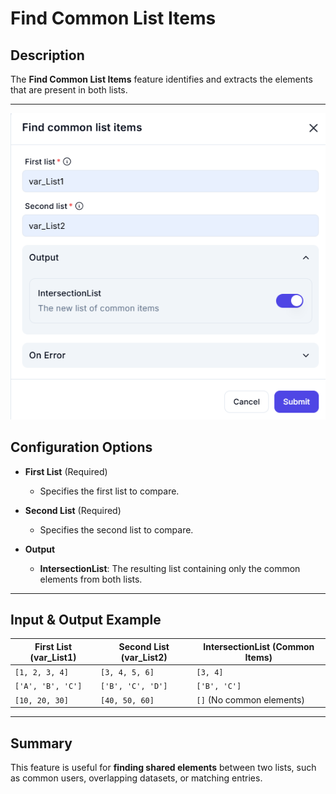 # Find Common List Items  

## Description

The **Find Common List Items** feature identifies and extracts the elements that are present in both lists.  

---  
![alt text](../../assests/workflow-logics/assests%20variable/find-common-list-items.png)

## Configuration Options  

- **First List** (Required)  
  - Specifies the first list to compare.  

- **Second List** (Required)  
  - Specifies the second list to compare.  

- **Output**  
  - **IntersectionList**: The resulting list containing only the common elements from both lists.  

---  

## Input & Output Example  

| **First List (var_List1)** | **Second List (var_List2)** | **IntersectionList (Common Items)** |
|----------------------------|----------------------------|----------------------------------|
| `[1, 2, 3, 4]`             | `[3, 4, 5, 6]`             | `[3, 4]`                        |
| `['A', 'B', 'C']`          | `['B', 'C', 'D']`         | `['B', 'C']`                    |
| `[10, 20, 30]`             | `[40, 50, 60]`            | `[]` (No common elements)       |

---  

## Summary

This feature is useful for **finding shared elements** between two lists, such as common users, overlapping datasets, or matching entries.
